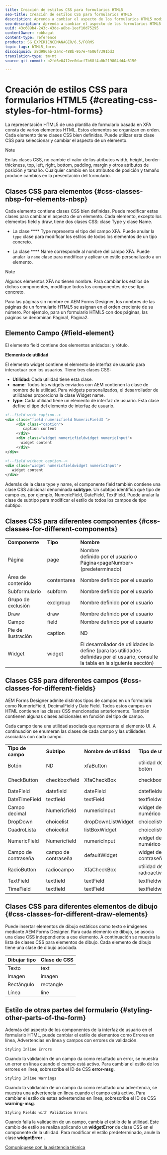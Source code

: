 ```yaml
---
title: Creación de estilos CSS para formularios HTML5
seo-title: Creación de estilos CSS para formularios HTML5
description: Aprenda a cambiar el aspecto de los formularios HTML5 modificando la clase CSS asociada al elemento de formulario HTML.
seo-description: Aprenda a cambiar el aspecto de los formularios HTML5 modificando la clase CSS asociada al elemento de formulario HTML.
uuid: 43c689b4-243c-43de-a8be-1eef10d75295
contentOwner: robhagat
content-type: reference
products: SG_EXPERIENCEMANAGER/6.5/FORMS
topic-tags: hTML5_forms
discoiquuid: a8d986ab-2a4c-488b-957e-4606f7391bd3
translation-type: tm+mt
source-git-commit: b2fd6e0412ee0dacf7b68f4a0b219804dd4a6150

---
```



# Creación de estilos CSS para formularios HTML5 {#creating-css-styles-for-html-forms}

La representación HTML5 de una plantilla de formulario basada en XFA consta de varios elementos HTML. Estos elementos se organizan en orden. Cada elemento tiene clases CSS bien definidas. Puede utilizar esta clase CSS para seleccionar y cambiar el aspecto de un elemento.

>[!NOTE]
>
>En las clases CSS, no cambie el valor de los atributos width, height, border-thickness, top, left, right, bottom, padding, margin y otros atributos de posición y tamaño. Cualquier cambio en los atributos de posición y tamaño produce cambios en la presentación del formulario.

## Clases CSS para elementos {#css-classes-nbsp-for-elements-nbsp}

Cada elemento contiene clases CSS bien definidas. Puede modificar estas clases para cambiar el aspecto de un elemento. Cada elemento, excepto los elementos field y draw, tiene dos clases CSS: clase Type y clase Name.

* La clase **** Type representa el tipo del campo XFA. Puede anular la `type` clase para modificar los estilos de todos los elementos de un tipo concreto.

* La clase **** Name corresponde al nombre del campo XFA. Puede anular la `name` clase para modificar y aplicar un estilo personalizado a un elemento.

>[!NOTE]
>
>Algunos elementos XFA no tienen nombre. Para cambiar los estilos de dichos componentes, modifique todos los componentes de ese tipo concreto.

Para las páginas sin nombre en AEM Forms Designer, los nombres de las páginas de un formulario HTML5 se asignan en el orden creciente de su número. Por ejemplo, para un formulario HTML5 con dos páginas, las páginas se denominan Página1, Página2.

## Elemento Campo {#field-element}

El elemento field contiene dos elementos anidados: y rótulo.

**Elemento de utilidad**

El elemento widget contiene el elemento de interfaz de usuario para interactuar con los usuarios. Tiene tres clases CSS:

* **Utilidad**: Cada utilidad tiene esta clase.
* **name**: Todos los widgets enviados con AEM contienen la clase de nombre de la utilidad. Para widgets personalizados, el desarrollador de utilidades proporciona la clase Widget name.
* **type**: Cada utilidad tiene un elemento de interfaz de usuario. Esta clase define el tipo del elemento de interfaz de usuario.

```xml
<!--field with caption-->
<div class="field numericfield NumericField3 ">
     <div class="caption">
        caption content
     </div>
     <div class="widget numericfieldwidget numericInput">
       widget content
     </div>
</div>

<!--field without caption-->
<div class="widget numericfieldwidget numericInput">
   widget content
</div>
```

Además de la clase type y name, el componente field también contiene una clase CSS adicional denominada **subtype**. Un subtipo identifica qué tipo de campo es, por ejemplo, NumericField, DateField, TextField. Puede anular la clase de subtipo para modificar el estilo de todos los campos de tipo subtipo.

## Clases CSS para diferentes componentes {#css-classes-for-different-components}

<table>
 <tbody>
  <tr>
   <td><strong>Componente</strong></td>
   <td><strong>Tipo</strong></td>
   <td><strong>Nombre</strong></td>
  </tr>
  <tr>
   <td>Página</td>
   <td>page</td>
   <td>Nombre<br /> definido por el usuario o<br /> Página&lt;pageNumber&gt; (predeterminado)</td>
  </tr>
  <tr>
   <td>Área de contenido</td>
   <td>contentarea</td>
   <td>Nombre definido por el usuario</td>
  </tr>
  <tr>
   <td>Subformulario</td>
   <td>subform</td>
   <td>Nombre definido por el usuario</td>
  </tr>
  <tr>
   <td>Grupo de exclusión</td>
   <td>exclgroup</td>
   <td>Nombre definido por el usuario</td>
  </tr>
  <tr>
   <td>Draw</td>
   <td>draw</td>
   <td>Nombre definido por el usuario</td>
  </tr>
  <tr>
   <td>Campo</td>
   <td>field</td>
   <td>Nombre definido por el usuario</td>
  </tr>
  <tr>
   <td>Pie de ilustración</td>
   <td>caption</td>
   <td>ND</td>
  </tr>
  <tr>
   <td>Widget</td>
   <td>widget</td>
   <td>El desarrollador de utilidades lo define (para las utilidades definidas por el usuario, consulte la tabla en la siguiente sección)</td>
  </tr>
 </tbody>
</table>

## Clases CSS para diferentes campos {#css-classes-for-different-fields}

AEM Forms Designer admite distintos tipos de campos en un formulario como NumericField, DecimalField y Date Field. Todos estos campos en HTML contienen las clases CSS mencionadas anteriormente. También contienen algunas clases adicionales en función del tipo de campo.

Cada campo tiene una utilidad asociada que representa el elemento UI. A continuación se enumeran las clases de cada campo y las utilidades asociadas con cada campo.

<table>
 <tbody>
  <tr>
   <td><strong>Tipo de campo</strong></td>
   <td><strong>Subtipo</strong></td>
   <td><strong>Nombre de utilidad</strong></td>
   <td><strong>Tipo de utilidad</strong></td>
   <td><strong>Etiqueta de IU HTML</strong></td>
  </tr>
  <tr>
   <td>Botón<br type="_moz" /> </td>
   <td>ND</td>
   <td>xfaButton<br type="_moz" /> </td>
   <td>utilidad de campo de botón<br type="_moz" /> </td>
   <td>input type=button<br type="_moz" /> </td>
  </tr>
  <tr>
   <td>CheckButton<br type="_moz" /> </td>
   <td>checkboxfield<br /> </td>
   <td>XfaCheckBox<br type="_moz" /> </td>
   <td>checkboxfieldwidget<br type="_moz" /> </td>
   <td>input type=check<br type="_moz" /> </td>
  </tr>
  <tr>
   <td>DateField<br type="_moz" /> </td>
   <td>datefield<br type="_moz" /> </td>
   <td>dateField<br type="_moz" /> </td>
   <td>datefieldwidget<br type="_moz" /> </td>
   <td>input type=text<br type="_moz" /> </td>
  </tr>
  <tr>
   <td>DateTimeField<br type="_moz" /> </td>
   <td>textfield<br type="_moz" /> </td>
   <td>textField<br type="_moz" /> </td>
   <td>textfieldwidget</td>
   <td>input type=text<br type="_moz" /> </td>
  </tr>
  <tr>
   <td>Campo decimal<br type="_moz" /> </td>
   <td>Numericfield<br type="_moz" /> </td>
   <td>numericInput<br type="_moz" /> </td>
   <td>widget de campo numérico<br type="_moz" /> </td>
   <td>input type=text<br type="_moz" /> </td>
  </tr>
  <tr>
   <td>DropDown<br type="_moz" /> </td>
   <td>choicelist<br type="_moz" /> </td>
   <td>dropDownListWidget<br type="_moz" /> </td>
   <td>choicelistwidget<br type="_moz" /> </td>
   <td>select</td>
  </tr>
  <tr>
   <td>CuadroLista<br type="_moz" /> </td>
   <td>choicelist<br type="_moz" /> </td>
   <td>listBoxWidget<br type="_moz" /> </td>
   <td>choicelistwidget<br type="_moz" /> </td>
   <td>ol</td>
  </tr>
  <tr>
   <td>NumericField<br type="_moz" /> </td>
   <td>Numericfield<br type="_moz" /> </td>
   <td>numericInput<br type="_moz" /> </td>
   <td>widget de campo numérico<br type="_moz" /> </td>
   <td>input type=text<br type="_moz" /> </td>
  </tr>
  <tr>
   <td>Campo de contraseña<br type="_moz" /> </td>
   <td>campo de contraseña<br type="_moz" /> </td>
   <td>defaultWidget<br type="_moz" /> </td>
   <td>widget de campo de contraseña<br type="_moz" /> </td>
   <td>input type=password<br type="_moz" /> </td>
  </tr>
  <tr>
   <td>RadioButton<br type="_moz" /> </td>
   <td>radiocampo<br type="_moz" /> </td>
   <td>XfaCheckBox<br type="_moz" /> </td>
   <td>utilidad de campo radioactivo<br type="_moz" /> </td>
   <td>input type=radio<br type="_moz" /> </td>
  </tr>
  <tr>
   <td>TextField<br type="_moz" /> </td>
   <td>textfield<br type="_moz" /> </td>
   <td>textField<br type="_moz" /> </td>
   <td>textfieldwidget<br type="_moz" /> </td>
   <td>input type=text<br type="_moz" /> </td>
  </tr>
  <tr>
   <td>TimeField<br type="_moz" /> </td>
   <td>textfield<br type="_moz" /> </td>
   <td>textField<br type="_moz" /> </td>
   <td>textfieldwidget<br type="_moz" /> </td>
   <td>input type=text<br type="_moz" /> </td>
  </tr>
 </tbody>
</table>

## Clases CSS para diferentes elementos de dibujo {#css-classes-for-different-draw-elements}

Puede insertar elementos de dibujo estáticos como texto e imágenes mediante AEM Forms Designer. Para cada elemento de dibujo, se asocia una clase CSS independiente a ese elemento. A continuación se muestra la lista de clases CSS para elementos de dibujo. Cada elemento de dibujo tiene una clase de dibujo asociada.

| **Dibujar tipo** | **Clase de CSS** |
|---|---|
| Texto | text |
| Imagen | imagen |
| Rectángulo | rectangle |
| Línea | line |

## Estilo de otras partes del formulario {#styling-other-parts-of-the-form}

Además del aspecto de los componentes de la interfaz de usuario en el formulario HTML, puede cambiar el estilo de elementos como Errores en línea, Advertencias en línea y campos con errores de validación.

`Styling Inline Errors`

Cuando la validación de un campo da como resultado un error, se muestra un error en línea cuando el campo está activo. Para cambiar el estilo de los errores en línea, sobrescriba el ID de CSS **error-msg**.

`Styling Inline Warnings`

Cuando la validación de un campo da como resultado una advertencia, se muestra una advertencia en línea cuando el campo está activo. Para cambiar el estilo de estas advertencias en línea, sobrescriba el ID de CSS **warning-msg**.

`Styling Fields with Validation Errors`

Cuando falla la validación de un campo, cambia el estilo de la utilidad. Este cambio de estilo se realiza aplicando un **widgetError** de clase CSS en el componente de la utilidad. Para modificar el estilo predeterminado, anule la clase **widgetError** .

[Comuníquese con la asistencia técnica](https://www.adobe.com/account/sign-in.supportportal.html)
